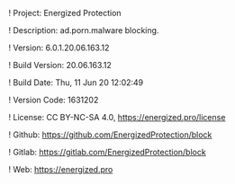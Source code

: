 ! Project: Energized Protection

! Description: ad.porn.malware blocking.

! Version: 6.0.1.20.06.163.12

! Build Version: 20.06.163.12

! Build Date: Thu, 11 Jun 20 12:02:49

! Version Code: 1631202

! License: CC BY-NC-SA 4.0, https://energized.pro/license

! Github: https://github.com/EnergizedProtection/block

! Gitlab: https://gitlab.com/EnergizedProtection/block


! Web: https://energized.pro

